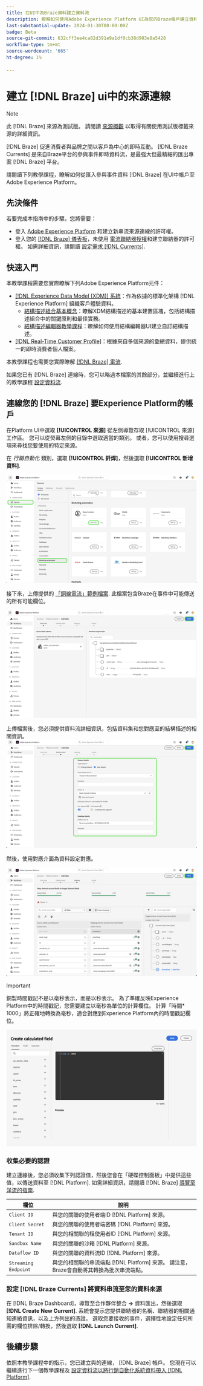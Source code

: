 ```yaml
---
title: 在UI中為Braze資料建立資料流
description: 瞭解如何使用Adobe Experience Platform UI為您的Braze帳戶建立資料流。
last-substantial-update: 2024-01-30T00:00:00Z
badge: Beta
source-git-commit: 632cff3ee4ca82d391e9a1df0cb38d903e8a5428
workflow-type: tm+mt
source-wordcount: '665'
ht-degree: 1%

---
```


# 建立 [!DNL Braze] ui中的來源連線

>[!NOTE]
>
>此 [!DNL Braze] 來源為測試版。 請閱讀 [來源概觀](../../../../home.md#terms-and-conditions) 以取得有關使用測試版標籤來源的詳細資訊。

[!DNL Braze] 促進消費者與品牌之間以客戶為中心的即時互動。 [!DNL Braze Currents] 是來自Braze平台的參與事件即時資料流，是最強大但最精細的匯出專案 [!DNL Braze] 平台。

請閱讀下列教學課程，瞭解如何從匯入參與事件資料 [!DNL Braze] 在UI中帳戶至Adobe Experience Platform。

## 先決條件

若要完成本指南中的步驟，您將需要：

* 登入 [Adobe Experience Platform](https://platform.adobe.com) 和建立新串流來源連線的許可權。
* 登入您的 [[!DNL Braze] 儀表板](https://dashboard.braze.com/sign_in)，未使用 [電流聯結器授權](https://www.braze.com/docs/user_guide/data_and_analytics/braze_currents)和建立聯結器的許可權。 如需詳細資訊，請閱讀 [設定需求 [!DNL Currents]](https://www.braze.com/docs/user_guide/data_and_analytics/braze_currents/setting_up_currents/#requirements).

## 快速入門

本教學課程需要您實際瞭解下列Adobe Experience Platform元件：

* [[!DNL Experience Data Model (XDM)] 系統](../../../../../xdm/home.md)：作為依據的標準化架構 [!DNL Experience Platform] 組織客戶體驗資料。
   * [結構描述組合基本概念](../../../../../xdm/schema/composition.md)：瞭解XDM結構描述的基本建置區塊，包括結構描述組合中的關鍵原則和最佳實務。
   * [結構描述編輯器教學課程](../../../../../xdm/tutorials/create-schema-ui.md)：瞭解如何使用結構編輯器UI建立自訂結構描述。
* [[!DNL Real-Time Customer Profile]](../../../../../profile/home.md)：根據來自多個來源的彙總資料，提供統一的即時消費者個人檔案。

本教學課程也需要您實際瞭解 [[!DNL Braze] 電流](https://www.braze.com/docs/user_guide/data_and_analytics/braze_currents).

如果您已有 [!DNL Braze] 連線時，您可以略過本檔案的其餘部分，並繼續進行上的教學課程 [設定資料流](../../dataflow/marketing-automation.md).

## 連線您的 [!DNL Braze] 要Experience Platform的帳戶

在Platform UI中選取 **[!UICONTROL 來源]** 從左側導覽存取 [!UICONTROL 來源] 工作區。 您可以從熒幕左側的目錄中選取適當的類別。 或者，您可以使用搜尋選項來尋找您要使用的特定來源。

在 *行銷自動化* 類別，選取 **[!UICONTROL 釺焊]**，然後選取 **[!UICONTROL 新增資料]**.

![已選取「釺焊電流」來源的Experience PlatformUI上的來源目錄。](../../../../images/tutorials/create/braze/catalog.png)

接下來，上傳提供的 [「銅線電流」範例檔案](https://github.com/Appboy/currents-examples/blob/master/sample-data/Adobe/adobe_examples.json). 此檔案包含Braze在事件中可能傳送的所有可能欄位。

![「新增資料」畫面。](../../../../images/tutorials/create/braze/select-data.png)

上傳檔案後，您必須提供資料流詳細資訊，包括資料集和您對應至的結構描述的相關資訊。
![「資料流詳細資料」畫面會醒目提示「資料集詳細資料」。](../../../../images/tutorials/create/braze/dataflow-detail.png)

然後，使用對應介面為資料設定對應。

![「對應」畫面。](../../../../images/tutorials/create/braze/mapping.png)

>[!IMPORTANT]
>
>銅製時間戳記不是以毫秒表示，而是以秒表示。 為了準確反映Experience Platform中的時間戳記，您需要建立以毫秒為單位的計算欄位。 計算「時間* 1000」將正確地轉換為毫秒，適合對應到Experience Platform內的時間戳記欄位。
>
>![建立時間戳記的計算欄位 ](../../../../images/tutorials/create/braze/create-calculated-field.png)

### 收集必要的認證

建立連線後，您必須收集下列認證值，然後您會在「硬碟控制面板」中提供這些值，以傳送資料至 [!DNL Platform]. 如需詳細資訊，請閱讀 [!DNL Braze] [導覽至洋流的指南](https://www.braze.com/docs/user_guide/data_and_analytics/braze_currents/setting_up_currents/#step-2-navigate-to-currents).

| 欄位 | 說明 |
| ---------- | ----------- |
| `Client ID` | 與您的關聯的使用者端ID [!DNL Platform] 來源。 |
| `Client Secret` | 與您的關聯的使用者端密碼 [!DNL Platform] 來源。 |
| `Tenant ID` | 與您的相關聯的租使用者ID [!DNL Platform] 來源。 |
| `Sandbox Name` | 與您的關聯的沙箱 [!DNL Platform] 來源。 |
| `Dataflow ID` | 與您的關聯的資料流ID [!DNL Platform] 來源。 |
| `Streaming Endpoint` | 與您的相關聯的串流端點 [!DNL Platform] 來源。 請注意，Braze會自動將其轉換為批次串流端點。 |

### 設定 [!DNL Braze Currents] 將資料串流至您的資料來源

在 [!DNL Braze Dashboard]，導覽至合作夥伴整合 **->** 資料匯出，然後選取 **[!DNL Create New Current]**. 系統會提示您提供聯結器的名稱、聯結器的相關通知連絡資訊，以及上方列出的憑證。 選取您要接收的事件，選擇性地設定任何所需的欄位排除/轉換，然後選取 **[!DNL Launch Current]**.

## 後續步驟

依照本教學課程中的指示，您已建立與的連線， [!DNL Braze] 帳戶。 您現在可以繼續進行下一個教學課程及 [設定資料流以將行銷自動化系統資料帶入 [!DNL Platform]](../../dataflow/marketing-automation.md).